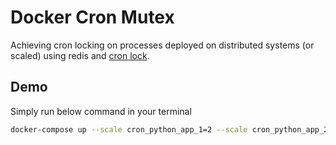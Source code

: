 # Docker Cron Mutex
Achieving cron locking on processes deployed on distributed systems (or scaled) using redis and [cron lock](https://github.com/kvz/cronlock).


## Demo

Simply run below command in your terminal
```bash
docker-compose up --scale cron_python_app_1=2 --scale cron_python_app_2=2
```

